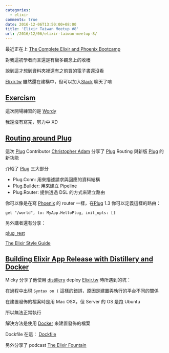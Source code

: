 ```yaml
---
categories:
  - elixir
comments: true
date: 2016-12-06T13:50:00+08:00
title: 'Elixir Taiwan Meetup #8'
url: /2016/12/06/elixir-taiwan-meetup-8/
---
```


最近正在上 [The Complete Elixir and Phoenix Bootcamp](https://www.udemy.com/the-complete-elixir-and-phoenix-bootcamp-and-tutorial/learn/v4/overview)

對我這初學者而言還是有蠻多觀念上的收穫

說到這才想到資料夾裡還有之前買的電子書還沒看


[Elixir.tw][elixirtw]  雖然還在建構中，但可以加入[Slack](https://slack.com/) 聊天了唷

<!--more-->

## [Exercism](http://www.exercism.io/)

這次開場練習的是 [Wordy](http://exercism.io/exercises/elixir/wordy/readme)

我還沒有寫完，努力中 XD

## [Routing around Plug](https://christopheradams.gitlab.io/plug_1_3/#/)

這次 [Plug][plug] Contributor [Christopher Adam](https://christopheradams.io/) 分享了 [Plug][plug] Routing 與新版 [Plug][plug] 的新功能

介紹了 [Plug][plug] 三大部分

- Plug.Conn: 用來描述請求與回應的資料結構
- Plug.Builder: 用來建立 Pipeline
- Plug.Router: 提供透過 DSL 的方式來建立路由

你可以像是在寫 [Phoenix](http://www.phoenixframework.org/) 的 router 一樣，在[Plug][plug] 1.3 你可以定義這樣的路由：

```
get "/world", to: MyApp.HelloPlug, init_opts: []
```

另外講者還有分享：

[plug_rest](https://github.com/christopheradams/plug_rest)

[The Elixir Style Guide](https://github.com/christopheradams/elixir_style_guide)

## [Building Elixir App Release with Distillery and Docker](http://www.slideshare.net/mickey1985/building-elixir-app-release-with-distillery-and-docker)

Micky 分享了他使用 [distillery][distillery] deploy [Elixir.tw][elixirtw] 時所遇到的坑：

在過程中出現 `Syntax on (` 這樣的錯誤，原因是建置與執行的平台不同的關係

在建置發佈的檔案時是用 Mac OSX，但 Server 的 OS 是跑 Ubuntu

所以無法正常執行

解決方法是使用 [Docker](https://www.docker.com/) 來建置發佈的檔案

Dockfile 在這： [Dockfile](https://github.com/elixirtw/elixir_tw/blob/master/Dockerfile)

另外分享了 podcast [The Elixir Fountain](http://elixirfountain.com/)

[plug]: https://github.com/elixir-lang/plug
[elixirtw]: http://elixir.tw/
[distillery]: https://github.com/bitwalker/distillery